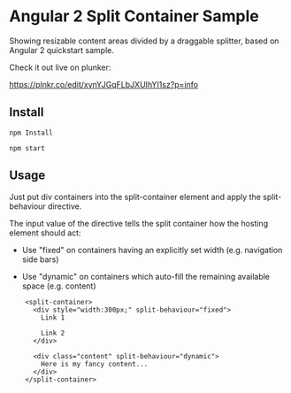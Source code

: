 # Angular 2 Split Container Sample

Showing resizable content areas divided by a draggable splitter, based on Angular 2 quickstart sample.

Check it out live on plunker:

https://plnkr.co/edit/xynYJGqFLbJXUIhYI1sz?p=info 


## Install

```
npm Install

npm start
```


## Usage

Just put div containers into the split-container element and apply the split-behaviour directive.

The input value of the directive tells the split container how the hosting element should act:

- Use "fixed" on containers having an explicitly set width (e.g. navigation side bars)

- Use "dynamic" on containers which auto-fill the remaining available space (e.g. content)


```
    <split-container>
      <div style="width:300px;" split-behaviour="fixed">
        Link 1

        Link 2 
      </div>

      <div class="content" split-behaviour="dynamic">
        Here is my fancy content...
      </div>
    </split-container>
```
